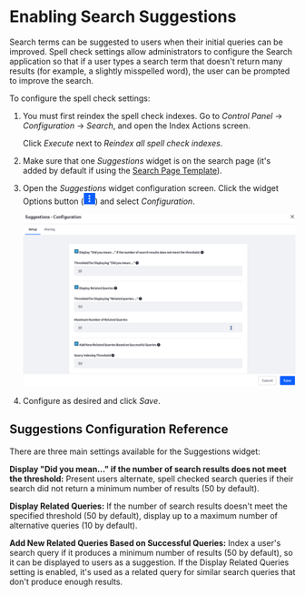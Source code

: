 # Enabling Search Suggestions

Search terms can be suggested to users when their initial queries can be improved. Spell check settings allow administrators to configure the Search application so that if a user types a search term that doesn't return many results (for example, a slightly misspelled word), the user can be prompted to improve the search.

To configure the spell check settings:

1. You must first reindex the spell check indexes. Go to *Control Panel* &rarr; *Configuration* &rarr; *Search*, and open the Index Actions screen.

    Click *Execute* next to *Reindex all spell check indexes*.

1. Make sure that one *Suggestions* widget is on the search page (it's added by default if using the [Search Page Template](../working-with-search-pages/using-a-search-page-template.md)).

1. Open the *Suggestions* widget configuration screen. Click the widget Options button (![Options](../../../images/icon-widget-options.png)) and select *Configuration*.

    ![Configure the suggestion settings to allow for user input mistakes and help lead users to results.](./enabling-search-suggestions/images/01.png)

1. Configure as desired and click *Save*.

## Suggestions Configuration Reference

There are three main settings available for the Suggestions widget:

**Display "Did you mean..." if the number of search results does not meet the threshold:** Present users alternate, spell checked search queries if their search did not return a minimum number of results (50 by default).

**Display Related Queries:** If the number of search results doesn't meet the specified threshold (50 by default), display up to a maximum number of alternative queries (10 by default).

**Add New Related Queries Based on Successful Queries:** Index a user's search query if it produces a minimum number of results (50 by default), so it can be displayed to users as a suggestion. If the Display Related Queries setting is enabled, it's used as a related query for similar search queries that don't produce enough results.
